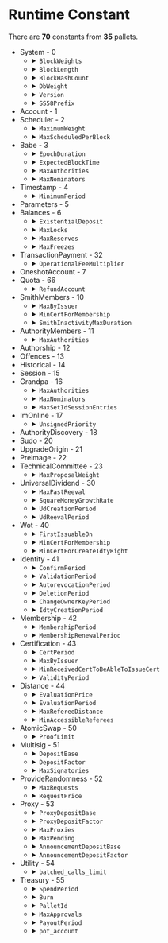 # Runtime Constant

There are **70** constants from **35** pallets.

<ul>

<li>System - 0
<ul>

<li>
<details>
<summary>
<code>BlockWeights</code>
</summary>
 Block & extrinsics weights: base values and limits.

```rust
value: frame_system::limits::BlockWeights({ base_block: { ref_time: 431614000, proof_size: 0 }, max_block: { ref_time: 2000000000000, proof_size: 18446744073709551615 }, per_class: { normal: { base_extrinsic: { ref_time: 108157000, proof_size: 0 }, max_extrinsic: Some ({ ref_time: 1299891843000, proof_size: 11990383647911208550 }), max_total: Some ({ ref_time: 1500000000000, proof_size: 13835058055282163711 }), reserved: Some ({ ref_time: 0, proof_size: 0 }) }, operational: { base_extrinsic: { ref_time: 108157000, proof_size: 0 }, max_extrinsic: Some ({ ref_time: 1799891843000, proof_size: 16602069666338596454 }), max_total: Some ({ ref_time: 2000000000000, proof_size: 18446744073709551615 }), reserved: Some ({ ref_time: 500000000000, proof_size: 4611686018427387904 }) }, mandatory: { base_extrinsic: { ref_time: 108157000, proof_size: 0 }, max_extrinsic: None (), max_total: None (), reserved: None () } } })
```

</details>
</li>

<li>
<details>
<summary>
<code>BlockLength</code>
</summary>
 The maximum length of a block (in bytes).

```rust
value: frame_system::limits::BlockLength({ max: { normal: 3932160, operational: 5242880, mandatory: 5242880 } })
```

</details>
</li>

<li>
<details>
<summary>
<code>BlockHashCount</code>
</summary>
 Maximum number of block number to block hash mappings to keep (oldest pruned first).

```rust
value: U32(2400)
```

</details>
</li>

<li>
<details>
<summary>
<code>DbWeight</code>
</summary>
 The weight of runtime database operations the runtime can invoke.

```rust
value: sp_weights::RuntimeDbWeight({ read: 17460000, write: 143510000 })
```

</details>
</li>

<li>
<details>
<summary>
<code>Version</code>
</summary>
 Get the chain's in-code version.

```rust
value: sp_version::RuntimeVersion({ spec_name: ("gdev"), impl_name: ("duniter-gdev"), authoring_version: 1, spec_version: 1000, impl_version: 1, apis: ((((104, 122, 212, 74, 211, 127, 3, 194), 1), ((203, 202, 37, 227, 159, 20, 35, 135), 2), ((223, 106, 203, 104, 153, 7, 96, 155), 5), ((55, 227, 151, 252, 124, 145, 245, 228), 2), ((64, 254, 58, 212, 1, 248, 149, 154), 6), ((210, 188, 152, 151, 238, 208, 143, 21), 3), ((247, 139, 39, 139, 229, 63, 69, 76), 2), ((171, 60, 5, 114, 41, 31, 235, 139), 1), ((237, 153, 197, 172, 178, 94, 237, 245), 3), ((188, 157, 137, 144, 79, 91, 146, 63), 1), ((55, 200, 187, 19, 80, 169, 162, 168), 4), ((80, 118, 17, 182, 87, 247, 70, 137), 1), ((231, 119, 33, 121, 137, 168, 157, 158), 1), ((251, 197, 119, 185, 215, 71, 239, 214), 1))), transaction_version: 1, system_version: 1 })
```

</details>
</li>

<li>
<details>
<summary>
<code>SS58Prefix</code>
</summary>
 The designated SS58 prefix of this chain.

 This replaces the "ss58Format" property declared in the chain spec. Reason is
 that the runtime should know about the prefix in order to make use of it as
 an identifier of the chain.

```rust
value: U16(42)
```

</details>
</li>

</ul>
</li>

<li>Account - 1
<ul>

</ul>
</li>

<li>Scheduler - 2
<ul>

<li>
<details>
<summary>
<code>MaximumWeight</code>
</summary>
 The maximum weight that may be scheduled per block for any dispatchables.

```rust
value: sp_weights::weight_v2::Weight({ ref_time: 1600000000000, proof_size: 14757395258967641292 })
```

</details>
</li>

<li>
<details>
<summary>
<code>MaxScheduledPerBlock</code>
</summary>
 The maximum number of scheduled calls in the queue for a single block.

 NOTE:
 + Dependent pallets' benchmarks might require a higher limit for the setting. Set a
 higher limit under `runtime-benchmarks` feature.

```rust
value: U32(50)
```

</details>
</li>

</ul>
</li>

<li>Babe - 3
<ul>

<li>
<details>
<summary>
<code>EpochDuration</code>
</summary>
 The amount of time, in slots, that each epoch should last.
 NOTE: Currently it is not possible to change the epoch duration after
 the chain has started. Attempting to do so will brick block production.

```rust
value: U64(30)
```

</details>
</li>

<li>
<details>
<summary>
<code>ExpectedBlockTime</code>
</summary>
 The expected average block time at which BABE should be creating
 blocks. Since BABE is probabilistic it is not trivial to figure out
 what the expected average block time should be based on the slot
 duration and the security parameter `c` (where `1 - c` represents
 the probability of a slot being empty).

```rust
value: U64(6000)
```

</details>
</li>

<li>
<details>
<summary>
<code>MaxAuthorities</code>
</summary>
 Max number of authorities allowed

```rust
value: U32(32)
```

</details>
</li>

<li>
<details>
<summary>
<code>MaxNominators</code>
</summary>
 The maximum number of nominators for each validator.

```rust
value: U32(64)
```

</details>
</li>

</ul>
</li>

<li>Timestamp - 4
<ul>

<li>
<details>
<summary>
<code>MinimumPeriod</code>
</summary>
 The minimum period between blocks.

 Be aware that this is different to the *expected* period that the block production
 apparatus provides. Your chosen consensus system will generally work with this to
 determine a sensible block time. For example, in the Aura pallet it will be double this
 period on default settings.

```rust
value: U64(3000)
```

</details>
</li>

</ul>
</li>

<li>Parameters - 5
<ul>

</ul>
</li>

<li>Balances - 6
<ul>

<li>
<details>
<summary>
<code>ExistentialDeposit</code>
</summary>
 The minimum amount required to keep an account open. MUST BE GREATER THAN ZERO!

 If you *really* need it to be zero, you can enable the feature `insecure_zero_ed` for
 this pallet. However, you do so at your own risk: this will open up a major DoS vector.
 In case you have multiple sources of provider references, you may also get unexpected
 behaviour if you set this to zero.

 Bottom line: Do yourself a favour and make it at least one!

```rust
value: U64(100)
```

</details>
</li>

<li>
<details>
<summary>
<code>MaxLocks</code>
</summary>
 The maximum number of locks that should exist on an account.
 Not strictly enforced, but used for weight estimation.

 Use of locks is deprecated in favour of freezes. See `https://github.com/paritytech/substrate/pull/12951/`

```rust
value: U32(50)
```

</details>
</li>

<li>
<details>
<summary>
<code>MaxReserves</code>
</summary>
 The maximum number of named reserves that can exist on an account.

 Use of reserves is deprecated in favour of holds. See `https://github.com/paritytech/substrate/pull/12951/`

```rust
value: U32(5)
```

</details>
</li>

<li>
<details>
<summary>
<code>MaxFreezes</code>
</summary>
 The maximum number of individual freeze locks that can exist on an account at any time.

```rust
value: U32(0)
```

</details>
</li>

</ul>
</li>

<li>TransactionPayment - 32
<ul>

<li>
<details>
<summary>
<code>OperationalFeeMultiplier</code>
</summary>
 A fee multiplier for `Operational` extrinsics to compute "virtual tip" to boost their
 `priority`

 This value is multiplied by the `final_fee` to obtain a "virtual tip" that is later
 added to a tip component in regular `priority` calculations.
 It means that a `Normal` transaction can front-run a similarly-sized `Operational`
 extrinsic (with no tip), by including a tip value greater than the virtual tip.

 ```rust,ignore
 // For `Normal`
 let priority = priority_calc(tip);

 // For `Operational`
 let virtual_tip = (inclusion_fee + tip) * OperationalFeeMultiplier;
 let priority = priority_calc(tip + virtual_tip);
 ```

 Note that since we use `final_fee` the multiplier applies also to the regular `tip`
 sent with the transaction. So, not only does the transaction get a priority bump based
 on the `inclusion_fee`, but we also amplify the impact of tips applied to `Operational`
 transactions.

```rust
value: U8(5)
```

</details>
</li>

</ul>
</li>

<li>OneshotAccount - 7
<ul>

</ul>
</li>

<li>Quota - 66
<ul>

<li>
<details>
<summary>
<code>RefundAccount</code>
</summary>
 Account used to refund fees.

```rust
value: sp_core::crypto::AccountId32(((109, 111, 100, 108, 112, 121, 47, 116, 114, 115, 114, 121, 0, 0, 0, 0, 0, 0, 0, 0, 0, 0, 0, 0, 0, 0, 0, 0, 0, 0, 0, 0)))
```

</details>
</li>

</ul>
</li>

<li>SmithMembers - 10
<ul>

<li>
<details>
<summary>
<code>MaxByIssuer</code>
</summary>
 Maximum number of active certifications per issuer.

```rust
value: U32(8)
```

</details>
</li>

<li>
<details>
<summary>
<code>MinCertForMembership</code>
</summary>
 Minimum number of certifications required to become a Smith.

```rust
value: U32(2)
```

</details>
</li>

<li>
<details>
<summary>
<code>SmithInactivityMaxDuration</code>
</summary>
 Maximum duration of inactivity allowed before a Smith is removed.

```rust
value: U32(48)
```

</details>
</li>

</ul>
</li>

<li>AuthorityMembers - 11
<ul>

<li>
<details>
<summary>
<code>MaxAuthorities</code>
</summary>
 Maximum number of authorities allowed.

```rust
value: U32(32)
```

</details>
</li>

</ul>
</li>

<li>Authorship - 12
<ul>

</ul>
</li>

<li>Offences - 13
<ul>

</ul>
</li>

<li>Historical - 14
<ul>

</ul>
</li>

<li>Session - 15
<ul>

</ul>
</li>

<li>Grandpa - 16
<ul>

<li>
<details>
<summary>
<code>MaxAuthorities</code>
</summary>
 Max Authorities in use

```rust
value: U32(32)
```

</details>
</li>

<li>
<details>
<summary>
<code>MaxNominators</code>
</summary>
 The maximum number of nominators for each validator.

```rust
value: U32(64)
```

</details>
</li>

<li>
<details>
<summary>
<code>MaxSetIdSessionEntries</code>
</summary>
 The maximum number of entries to keep in the set id to session index mapping.

 Since the `SetIdSession` map is only used for validating equivocations this
 value should relate to the bonding duration of whatever staking system is
 being used (if any). If equivocation handling is not enabled then this value
 can be zero.

```rust
value: U64(1000)
```

</details>
</li>

</ul>
</li>

<li>ImOnline - 17
<ul>

<li>
<details>
<summary>
<code>UnsignedPriority</code>
</summary>
 A configuration for base priority of unsigned transactions.

 This is exposed so that it can be tuned for particular runtime, when
 multiple pallets send unsigned transactions.

```rust
value: U64(18446744073709551615)
```

</details>
</li>

</ul>
</li>

<li>AuthorityDiscovery - 18
<ul>

</ul>
</li>

<li>Sudo - 20
<ul>

</ul>
</li>

<li>UpgradeOrigin - 21
<ul>

</ul>
</li>

<li>Preimage - 22
<ul>

</ul>
</li>

<li>TechnicalCommittee - 23
<ul>

<li>
<details>
<summary>
<code>MaxProposalWeight</code>
</summary>
 The maximum weight of a dispatch call that can be proposed and executed.

```rust
value: sp_weights::weight_v2::Weight({ ref_time: 1000000000000, proof_size: 9223372036854775807 })
```

</details>
</li>

</ul>
</li>

<li>UniversalDividend - 30
<ul>

<li>
<details>
<summary>
<code>MaxPastReeval</code>
</summary>
 Maximum number of past UD revaluations to keep in storage.

```rust
value: U32(160)
```

</details>
</li>

<li>
<details>
<summary>
<code>SquareMoneyGrowthRate</code>
</summary>
 Square of the money growth rate per UD reevaluation period.

```rust
value: sp_arithmetic::per_things::Perbill((2381440))
```

</details>
</li>

<li>
<details>
<summary>
<code>UdCreationPeriod</code>
</summary>
 Universal dividend creation period in milliseconds.

```rust
value: U64(60000)
```

</details>
</li>

<li>
<details>
<summary>
<code>UdReevalPeriod</code>
</summary>
 Universal dividend reevaluation period in milliseconds.

```rust
value: U64(1200000)
```

</details>
</li>

</ul>
</li>

<li>Wot - 40
<ul>

<li>
<details>
<summary>
<code>FirstIssuableOn</code>
</summary>
 The block number from which the first certification can be issued.

```rust
value: U32(20)
```

</details>
</li>

<li>
<details>
<summary>
<code>MinCertForMembership</code>
</summary>
 The minimum number of certifications required for membership eligibility.

```rust
value: U32(2)
```

</details>
</li>

<li>
<details>
<summary>
<code>MinCertForCreateIdtyRight</code>
</summary>
 The minimum number of certifications required to create an identity.

```rust
value: U32(2)
```

</details>
</li>

</ul>
</li>

<li>Identity - 41
<ul>

<li>
<details>
<summary>
<code>ConfirmPeriod</code>
</summary>
 The period during which the owner can confirm the new identity.

```rust
value: U32(40)
```

</details>
</li>

<li>
<details>
<summary>
<code>ValidationPeriod</code>
</summary>
 The period during which the identity has to be validated to become a member.

```rust
value: U32(876600)
```

</details>
</li>

<li>
<details>
<summary>
<code>AutorevocationPeriod</code>
</summary>
 The period before which an identity that lost membership is automatically revoked.

```rust
value: U32(438300)
```

</details>
</li>

<li>
<details>
<summary>
<code>DeletionPeriod</code>
</summary>
 The period after which a revoked identity is removed and the keys are freed.

```rust
value: U32(438300)
```

</details>
</li>

<li>
<details>
<summary>
<code>ChangeOwnerKeyPeriod</code>
</summary>
 The minimum duration between two owner key changes to prevent identity theft.

```rust
value: U32(100800)
```

</details>
</li>

<li>
<details>
<summary>
<code>IdtyCreationPeriod</code>
</summary>
 The minimum duration between the creation of two identities by the same creator.
 Should be greater than or equal to the certification period defined in the certification pallet.

```rust
value: U32(50)
```

</details>
</li>

</ul>
</li>

<li>Membership - 42
<ul>

<li>
<details>
<summary>
<code>MembershipPeriod</code>
</summary>
 Maximum lifespan of a single membership (in number of blocks).

```rust
value: U32(1000)
```

</details>
</li>

<li>
<details>
<summary>
<code>MembershipRenewalPeriod</code>
</summary>
 Minimum delay to wait before renewing membership, i.e., asking for distance evaluation.

```rust
value: U32(1000)
```

</details>
</li>

</ul>
</li>

<li>Certification - 43
<ul>

<li>
<details>
<summary>
<code>CertPeriod</code>
</summary>
 The minimum duration (in blocks) between two certifications issued by the same issuer.

```rust
value: U32(15)
```

</details>
</li>

<li>
<details>
<summary>
<code>MaxByIssuer</code>
</summary>
 The maximum number of active certifications that can be issued by a single issuer.

```rust
value: U32(10)
```

</details>
</li>

<li>
<details>
<summary>
<code>MinReceivedCertToBeAbleToIssueCert</code>
</summary>
 The minimum number of certifications received that an identity must have
 to be allowed to issue a certification.

```rust
value: U32(2)
```

</details>
</li>

<li>
<details>
<summary>
<code>ValidityPeriod</code>
</summary>
 The duration (in blocks) for which a certification remains valid.

```rust
value: U32(1000)
```

</details>
</li>

</ul>
</li>

<li>Distance - 44
<ul>

<li>
<details>
<summary>
<code>EvaluationPrice</code>
</summary>
 The amount reserved during evaluation.

```rust
value: U64(1000)
```

</details>
</li>

<li>
<details>
<summary>
<code>EvaluationPeriod</code>
</summary>
 The evaluation period in blocks.
 Since the evaluation uses 3 pools, the total evaluation time will be 3 * EvaluationPeriod.

```rust
value: U32(7)
```

</details>
</li>

<li>
<details>
<summary>
<code>MaxRefereeDistance</code>
</summary>
 The maximum distance used to define a referee's accessibility.
 This value is not used by the runtime but is needed by the client distance oracle.

```rust
value: U32(5)
```

</details>
</li>

<li>
<details>
<summary>
<code>MinAccessibleReferees</code>
</summary>
 The minimum ratio of accessible referees required.

```rust
value: sp_arithmetic::per_things::Perbill((800000000))
```

</details>
</li>

</ul>
</li>

<li>AtomicSwap - 50
<ul>

<li>
<details>
<summary>
<code>ProofLimit</code>
</summary>
 Limit of proof size.

 Atomic swap is only atomic if once the proof is revealed, both parties can submit the
 proofs on-chain. If A is the one that generates the proof, then it requires that either:
 - A's blockchain has the same proof length limit as B's blockchain.
 - Or A's blockchain has shorter proof length limit as B's blockchain.

 If B sees A is on a blockchain with larger proof length limit, then it should kindly
 refuse to accept the atomic swap request if A generates the proof, and asks that B
 generates the proof instead.

```rust
value: U32(1024)
```

</details>
</li>

</ul>
</li>

<li>Multisig - 51
<ul>

<li>
<details>
<summary>
<code>DepositBase</code>
</summary>
 The base amount of currency needed to reserve for creating a multisig execution or to
 store a dispatch call for later.

 This is held for an additional storage item whose value size is
 `4 + sizeof((BlockNumber, Balance, AccountId))` bytes and whose key size is
 `32 + sizeof(AccountId)` bytes.

```rust
value: U64(100)
```

</details>
</li>

<li>
<details>
<summary>
<code>DepositFactor</code>
</summary>
 The amount of currency needed per unit threshold when creating a multisig execution.

 This is held for adding 32 bytes more into a pre-existing storage value.

```rust
value: U64(32)
```

</details>
</li>

<li>
<details>
<summary>
<code>MaxSignatories</code>
</summary>
 The maximum amount of signatories allowed in the multisig.

```rust
value: U32(10)
```

</details>
</li>

</ul>
</li>

<li>ProvideRandomness - 52
<ul>

<li>
<details>
<summary>
<code>MaxRequests</code>
</summary>
 Maximum number of not yet filled requests.

```rust
value: U32(100)
```

</details>
</li>

<li>
<details>
<summary>
<code>RequestPrice</code>
</summary>
 The price of a request.

```rust
value: U64(2000)
```

</details>
</li>

</ul>
</li>

<li>Proxy - 53
<ul>

<li>
<details>
<summary>
<code>ProxyDepositBase</code>
</summary>
 The base amount of currency needed to reserve for creating a proxy.

 This is held for an additional storage item whose value size is
 `sizeof(Balance)` bytes and whose key size is `sizeof(AccountId)` bytes.

```rust
value: U64(108)
```

</details>
</li>

<li>
<details>
<summary>
<code>ProxyDepositFactor</code>
</summary>
 The amount of currency needed per proxy added.

 This is held for adding 32 bytes plus an instance of `ProxyType` more into a
 pre-existing storage value. Thus, when configuring `ProxyDepositFactor` one should take
 into account `32 + proxy_type.encode().len()` bytes of data.

```rust
value: U64(33)
```

</details>
</li>

<li>
<details>
<summary>
<code>MaxProxies</code>
</summary>
 The maximum amount of proxies allowed for a single account.

```rust
value: U32(32)
```

</details>
</li>

<li>
<details>
<summary>
<code>MaxPending</code>
</summary>
 The maximum amount of time-delayed announcements that are allowed to be pending.

```rust
value: U32(32)
```

</details>
</li>

<li>
<details>
<summary>
<code>AnnouncementDepositBase</code>
</summary>
 The base amount of currency needed to reserve for creating an announcement.

 This is held when a new storage item holding a `Balance` is created (typically 16
 bytes).

```rust
value: U64(108)
```

</details>
</li>

<li>
<details>
<summary>
<code>AnnouncementDepositFactor</code>
</summary>
 The amount of currency needed per announcement made.

 This is held for adding an `AccountId`, `Hash` and `BlockNumber` (typically 68 bytes)
 into a pre-existing storage value.

```rust
value: U64(66)
```

</details>
</li>

</ul>
</li>

<li>Utility - 54
<ul>

<li>
<details>
<summary>
<code>batched_calls_limit</code>
</summary>
 The limit on the number of batched calls.

```rust
value: U32(10922)
```

</details>
</li>

</ul>
</li>

<li>Treasury - 55
<ul>

<li>
<details>
<summary>
<code>SpendPeriod</code>
</summary>
 Period between successive spends.

```rust
value: U32(14400)
```

</details>
</li>

<li>
<details>
<summary>
<code>Burn</code>
</summary>
 Percentage of spare funds (if any) that are burnt per spend period.

```rust
value: sp_arithmetic::per_things::Permill((0))
```

</details>
</li>

<li>
<details>
<summary>
<code>PalletId</code>
</summary>
 The treasury's pallet id, used for deriving its sovereign account ID.

```rust
value: frame_support::PalletId(((112, 121, 47, 116, 114, 115, 114, 121)))
```

</details>
</li>

<li>
<details>
<summary>
<code>MaxApprovals</code>
</summary>
 DEPRECATED: associated with `spend_local` call and will be removed in May 2025.
 Refer to <https://github.com/paritytech/polkadot-sdk/pull/5961> for migration to `spend`.

 The maximum number of approvals that can wait in the spending queue.

 NOTE: This parameter is also used within the Bounties Pallet extension if enabled.

```rust
value: U32(100)
```

</details>
</li>

<li>
<details>
<summary>
<code>PayoutPeriod</code>
</summary>
 The period during which an approved treasury spend has to be claimed.

```rust
value: U32(10)
```

</details>
</li>

<li>
<details>
<summary>
<code>pot_account</code>
</summary>
 Gets this pallet's derived pot account.

```rust
value: sp_core::crypto::AccountId32(((109, 111, 100, 108, 112, 121, 47, 116, 114, 115, 114, 121, 0, 0, 0, 0, 0, 0, 0, 0, 0, 0, 0, 0, 0, 0, 0, 0, 0, 0, 0, 0)))
```

</details>
</li>

</ul>
</li>

</ul>
